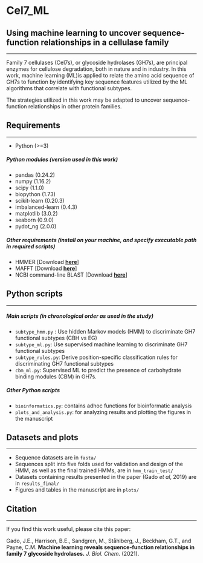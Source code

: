 # Cel7_ML
## Using machine learning to uncover sequence-function relationships in a cellulase family
----------------

Family 7 cellulases (Cel7s), or glycoside hydrolases (GH7s),  are principal enzymes for cellulose degradation, both in nature and in industry. In this work, machine learning (ML)is applied to relate the amino acid sequence of GH7s to function by identifying key sequence features utilized by the ML algorithms that correlate with functional subtypes.

The strategies utilized in this work may be adapted to uncover sequence-function relationships in other protein families.


## Requirements
-----------------
- Python (>=3)

##### Python modules (version used in this work)
- pandas (0.24.2)
- numpy (1.16.2)
- scipy (1.1.0)
- biopython (1.73)
- scikit-learn (0.20.3)
- imbalanced-learn (0.4.3)
- matplotlib (3.0.2)
- seaborn (0.9.0)
- pydot_ng (2.0.0)

##### Other requirements (install on your machine, and specify executable path in required scripts)
- HMMER [Download __[here](http://hmmer.org/download.html)__]
- MAFFT [Download __[here](https://mafft.cbrc.jp/alignment/software/)__]
- NCBI command-line BLAST  [Download __[here](https://blast.ncbi.nlm.nih.gov/Blast.cgi?PAGE_TYPE=BlastDocs&DOC_TYPE=Download)__]


## Python scripts
-----------------------
##### Main scripts (in chronological order as used in the study)
- `subtype_hmm.py` : Use hidden Markov models (HMM) to discriminate GH7 functional subtypes (CBH vs EG)
- `subtype_ml.py`: Use supervised machine learning to discriminate GH7 functional subtypes
- `subtype_rules.py`: Derive position-specific classification rules for discriminating GH7 functional subtypes
- `cbm_ml.py`: Supervised ML to predict the presence of carbohydrate binding modules (CBM) in GH7s.

##### Other Python scripts
- `bioinformatics.py`: contains adhoc functions for bioinformatic analysis
- `plots_and_analysis.py`: for analyzing results and plotting the figures in the manuscript 


## Datasets and plots
-------------------------
- Sequence datasets are in `fasta/`
- Sequences split into five folds used for validation and design of the HMM, as well as the final trained HMMs, are in `hmm_train_test/` 
- Datasets containing results presented in the paper (Gado *et al*, 2019) are in `results_final/`
- Figures and tables in the manuscript are in `plots/`

## Citation
-----------------------
If you find this work useful, please cite this paper:

Gado, J.E., Harrison, B.E., Sandgren, M., Ståhlberg, J., Beckham, G.T., and Payne, C.M. **Machine learning reveals sequence-function relationships in family 7 glycoside hydrolases.** *J. Biol. Chem.* (2021).
